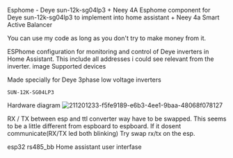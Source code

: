 Esphome - Deye sun-12k-sg04lp3 + Neey 4A
Esphome component for Deye sun-12k-sg04lp3 to implement into home assistant + Neey 4a Smart Active Balancer

You can use my code as long as you don't try to make money from it.

ESPhome configuration for monitoring and control of Deye inverters in Home Assistant. This include all addresses i could see relevant from the inverter. image
Supported devices

Made specially for Deye 3phase low voltage inverters

    SUN-12K-SG04LP3
  

Hardware diagram
![211201233-f5fe9189-e6b3-4ee1-9baa-48068f078127](https://github.com/oz5afj/esp32-Deye-sun-12k-sg04lp3/assets/58389425/dd62df06-c34e-49f6-abb0-c23990071f51)

RX / TX between esp and ttl converter way have to be swapped. This seems to be a little different from espboard to espboard. If it dosent communicate(RX/TX led both blinking) Try swap rx/tx on the esp.


esp32 rs485_bb
Home assistant user interfase

